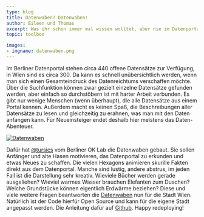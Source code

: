 ```yaml
---
type: blog
title: Datenwaben? Datenwaben!
author: Eileen und Thomas
excerpt: Was ihr schon immer mal wissen wolltet, aber nie im Datenportal gefunden habt.
topic: toolbox

images:
- imgname: datenwaben.png
---
```


Im Berliner Datenportal stehen circa 440 offene Datensätze zur Verfügung, in Wien sind es circa 300. Da kann es schnell unübersichtlich werden, wenn man sich einen Gesamteindruck des Datenreichtums verschaffen möchte. Über die Suchfunktion können zwar gezielt einzelne Datensätze gefunden werden, aber einfach so durchstöbern ist mit harter Arbeit verbunden. Es gibt nur wenige Menschen (wenn überhaupt), die alle Datensätze aus einem Portal kennen. Außerdem macht es keinen Spaß, die Beschreibungen aller Datensätze zu lesen und gleichzeitig zu erahnen, was man mit den Daten anfangen kann. Für Neueinsteiger endet deshalb hier meistens das Daten-Abenteuer.

[![Datenwaben](/blog/datenwaben.png)](http://daten-waben.tursics.de)

Dafür hat [@tursics][] vom Berliner OK Lab die Datenwaben gebaut. Sie sollen Anfänger und alte Hasen motivieren, das Datenportal zu erkunden und etwas Neues zu schaffen. Die vielen Hexagons animieren skurille Fakten direkt aus dem Datenportal. Manche sind lustig, andere abstrus, im jeden Fall ist die Darstellung sehr kreativ. Wieviele Bücher werden gerade ausgeliehen? Wieviel warmes Wasser brauchen Elefanten zum Duschen? Welche Grundstücke können eigentlich Erdwärme beziehen? Diese und viele weitere Fragen beantworten die [Datenwaben][] nun für die Stadt Wien. Natürlich ist der Code hierfür Open Source und kann für die eigene Stadt angepasst werden. Die Anleitung dafür auf [Github][]. Happy redeploying!

[Datenwaben]: http://daten-waben.tursics.de
[Github]: http://daten-waben.tursics.de
[@tursics]: https://twitter.com/tursics

